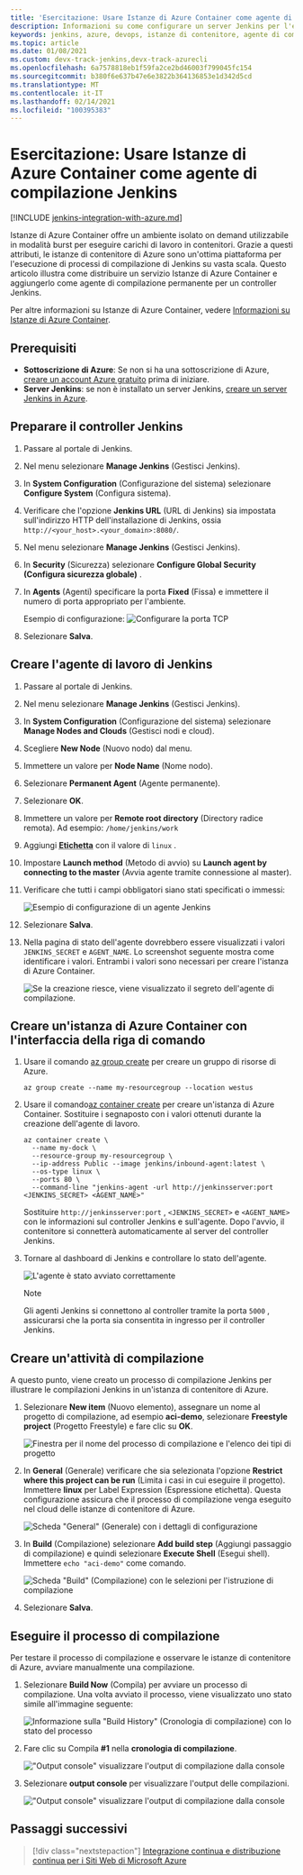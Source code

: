 ```yaml
---
title: 'Esercitazione: Usare Istanze di Azure Container come agente di compilazione Jenkins'
description: Informazioni su come configurare un server Jenkins per l'esecuzione di processi di compilazione in Istanze di Azure Container
keywords: jenkins, azure, devops, istanze di contenitore, agente di compilazione
ms.topic: article
ms.date: 01/08/2021
ms.custom: devx-track-jenkins,devx-track-azurecli
ms.openlocfilehash: 6a7578818eb1f59fa2ce2bd46003f799045fc154
ms.sourcegitcommit: b380f6e637b47e6e3822b364136853e1d342d5cd
ms.translationtype: MT
ms.contentlocale: it-IT
ms.lasthandoff: 02/14/2021
ms.locfileid: "100395383"
---
```

# <a name="tutorial-use-azure-container-instances-as-a-jenkins-build-agent"></a>Esercitazione: Usare Istanze di Azure Container come agente di compilazione Jenkins

[!INCLUDE [jenkins-integration-with-azure.md](includes/jenkins-integration-with-azure.md)]

Istanze di Azure Container offre un ambiente isolato on demand utilizzabile in modalità burst per eseguire carichi di lavoro in contenitori. Grazie a questi attributi, le istanze di contenitore di Azure sono un'ottima piattaforma per l'esecuzione di processi di compilazione di Jenkins su vasta scala. Questo articolo illustra come distribuire un servizio Istanze di Azure Container e aggiungerlo come agente di compilazione permanente per un controller Jenkins.

Per altre informazioni su Istanze di Azure Container, vedere [Informazioni su Istanze di Azure Container](/azure/container-instances/container-instances-overview).

## <a name="prerequisites"></a>Prerequisiti

- **Sottoscrizione di Azure**: Se non si ha una sottoscrizione di Azure, [creare un account Azure gratuito](https://azure.microsoft.com/free/?ref=microsoft.com&utm_source=microsoft.com&utm_medium=docs&utm_campaign=visualstudio) prima di iniziare.
- **Server Jenkins**: se non è installato un server Jenkins, [creare un server Jenkins in Azure](./configure-on-linux-vm.md).

## <a name="prepare-the-jenkins-controller"></a>Preparare il controller Jenkins

1. Passare al portale di Jenkins.

1. Nel menu selezionare **Manage Jenkins** (Gestisci Jenkins).

1. In **System Configuration** (Configurazione del sistema) selezionare **Configure System** (Configura sistema).

1. Verificare che l'opzione **Jenkins URL** (URL di Jenkins) sia impostata sull'indirizzo HTTP dell'installazione di Jenkins, ossia `http://<your_host>.<your_domain>:8080/`.

1. Nel menu selezionare **Manage Jenkins** (Gestisci Jenkins).

1. In **Security** (Sicurezza) selezionare **Configure Global Security (Configura sicurezza globale)** .

1. In **Agents** (Agenti) specificare la porta **Fixed** (Fissa) e immettere il numero di porta appropriato per l'ambiente.

    Esempio di configurazione:  ![Configurare la porta TCP](./media/azure-container-instances-as-jenkins-build-agent/agent-port.png)

1. Selezionare **Salva**.

## <a name="create-jenkins-work-agent"></a>Creare l'agente di lavoro di Jenkins

1. Passare al portale di Jenkins.

1. Nel menu selezionare **Manage Jenkins** (Gestisci Jenkins).

1. In **System Configuration** (Configurazione del sistema) selezionare **Manage Nodes and Clouds** (Gestisci nodi e cloud).

1. Scegliere **New Node** (Nuovo nodo) dal menu.

1. Immettere un valore per **Node Name** (Nome nodo).

1. Selezionare **Permanent Agent** (Agente permanente).

1. Selezionare **OK**.

1. Immettere un valore per **Remote root directory** (Directory radice remota). Ad esempio: `/home/jenkins/work`

1. Aggiungi <abbr title="Le etichette vengono usate per raggruppare più agenti in un unico gruppo logico. Ad esempio, si può usare l'etichetta `linux` per raggruppare gli agenti Linux.">**Etichetta**</abbr> con il valore di `linux` .

1. Impostare **Launch method** (Metodo di avvio) su **Launch agent by connecting to the master** (Avvia agente tramite connessione al master).

1. Verificare che tutti i campi obbligatori siano stati specificati o immessi:

    ![Esempio di configurazione di un agente Jenkins](./media/azure-container-instances-as-jenkins-build-agent/agent-config.png)

1. Selezionare **Salva**.

1. Nella pagina di stato dell'agente dovrebbero essere visualizzati i valori `JENKINS_SECRET` e `AGENT_NAME`. Lo screenshot seguente mostra come identificare i valori. Entrambi i valori sono necessari per creare l'istanza di Azure Container.

    ![Se la creazione riesce, viene visualizzato il segreto dell'agente di compilazione.](./media/azure-container-instances-as-jenkins-build-agent/jenkins-secret.png)

## <a name="create-azure-container-instance-with-cli"></a>Creare un'istanza di Azure Container con l'interfaccia della riga di comando

1. Usare il comando [az group create](/cli/azure/group?#az_group_create) per creare un gruppo di risorse di Azure.

      ```azurecli
      az group create --name my-resourcegroup --location westus
      ```

1. Usare il comando[az container create](/cli/azure/container#az_container_create) per creare un'istanza di Azure Container. Sostituire i segnaposto con i valori ottenuti durante la creazione dell'agente di lavoro.

    ```azurecli
    az container create \
      --name my-dock \
      --resource-group my-resourcegroup \
      --ip-address Public --image jenkins/inbound-agent:latest \
      --os-type linux \
      --ports 80 \
      --command-line "jenkins-agent -url http://jenkinsserver:port <JENKINS_SECRET> <AGENT_NAME>"
    ```

    Sostituire `http://jenkinsserver:port` , `<JENKINS_SECRET>` e `<AGENT_NAME>` con le informazioni sul controller Jenkins e sull'agente. Dopo l'avvio, il contenitore si connetterà automaticamente al server del controller Jenkins.

1. Tornare al dashboard di Jenkins e controllare lo stato dell'agente.

    ![L'agente è stato avviato correttamente](./media/azure-container-instances-as-jenkins-build-agent/agent-start.png)

    > [!NOTE]
    > Gli agenti Jenkins si connettono al controller tramite la porta `5000` , assicurarsi che la porta sia consentita in ingresso per il controller Jenkins.

## <a name="create-a-build-job"></a>Creare un'attività di compilazione

A questo punto, viene creato un processo di compilazione Jenkins per illustrare le compilazioni Jenkins in un'istanza di contenitore di Azure.

1. Selezionare **New item** (Nuovo elemento), assegnare un nome al progetto di compilazione, ad esempio **aci-demo**, selezionare **Freestyle project** (Progetto Freestyle) e fare clic su **OK**.

   ![Finestra per il nome del processo di compilazione e l'elenco dei tipi di progetto](./media/azure-container-instances-as-jenkins-build-agent/jenkins-new-job.png)

1. In **General** (Generale) verificare che sia selezionata l'opzione **Restrict where this project can be run** (Limita i casi in cui eseguire il progetto). Immettere **linux** per Label Expression (Espressione etichetta). Questa configurazione assicura che il processo di compilazione venga eseguito nel cloud delle istanze di contenitore di Azure.

   ![Scheda "General" (Generale) con i dettagli di configurazione](./media/azure-container-instances-as-jenkins-build-agent/jenkins-job-01.png)

1. In **Build** (Compilazione) selezionare **Add build step** (Aggiungi passaggio di compilazione) e quindi selezionare **Execute Shell** (Esegui shell). Immettere `echo "aci-demo"` come comando.

   ![Scheda "Build" (Compilazione) con le selezioni per l'istruzione di compilazione](./media/azure-container-instances-as-jenkins-build-agent/jenkins-job-02.png)

1. Selezionare **Salva**.

## <a name="run-the-build-job"></a>Eseguire il processo di compilazione

Per testare il processo di compilazione e osservare le istanze di contenitore di Azure, avviare manualmente una compilazione.

1. Selezionare **Build Now** (Compila) per avviare un processo di compilazione. Una volta avviato il processo, viene visualizzato uno stato simile all'immagine seguente:

   ![Informazione sulla "Build History" (Cronologia di compilazione) con lo stato del processo](./media/azure-container-instances-as-jenkins-build-agent/jenkins-job-status.png)

1. Fare clic su Compila **#1** nella **cronologia di compilazione**.

    !["Output console" visualizzare l'output di compilazione dalla console](./media/azure-container-instances-as-jenkins-build-agent/build-history.png)

1. Selezionare **output console** per visualizzare l'output delle compilazioni.

    !["Output console" visualizzare l'output di compilazione dalla console](./media/azure-container-instances-as-jenkins-build-agent/build-console-output.png)

## <a name="next-steps"></a>Passaggi successivi

> [!div class="nextstepaction"]
> [Integrazione continua e distribuzione continua per i Siti Web di Microsoft Azure](/azure/jenkins/tutorial-jenkins-deploy-web-app-azure-app-service)
